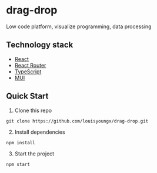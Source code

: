 # drag-drop
Low code platform, visualize programming, data processing

## Technology stack

- [React](https://zh-hans.reactjs.org)
- [React Router](https://reactrouter.com/docs/en/v6)
- [TypeScript](https://www.typescriptlang.org)
- [MUI](https://mui.com/zh/)

## Quick Start

1. Clone this repo

```
git clone https://github.com/louisyoungx/drag-drop.git
```

2. Install dependencies

```
npm install
```

3. Start the project

```
npm start
```
